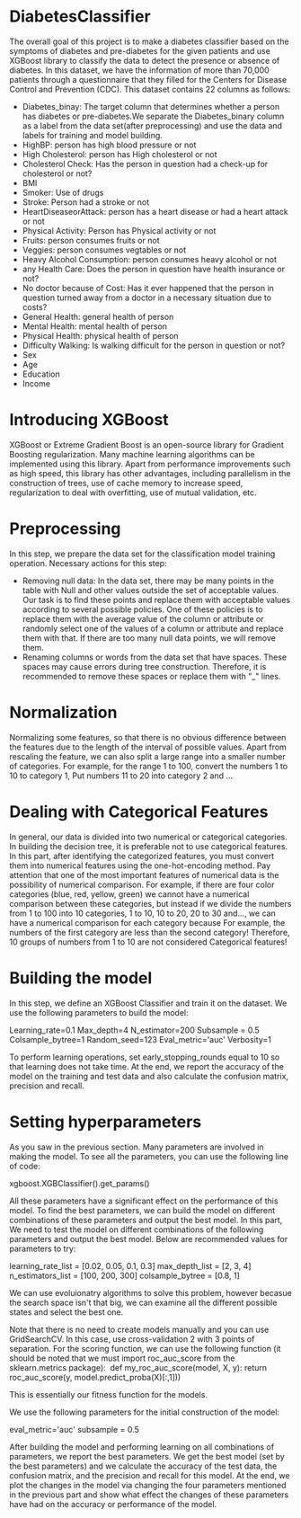 # DiabetesClassifier
The overall goal of this project is to make a diabetes classifier based on the symptoms of diabetes and pre-diabetes for the given patients and use XGBoost library to classify the data to detect the presence or absence of diabetes.
In this dataset, we have the information of more than 70,000 patients through a questionnaire that they filled for the Centers for Disease Control and Prevention (CDC). This dataset contains 22 columns as follows:

- Diabetes_binay: The target column that determines whether a person has diabetes or pre-diabetes.We separate the Diabetes_binary column as a label from the data set(after preprocessing) and use the data and labels for training and model building.
- HighBP: person has high blood pressure or not
- High Cholesterol: person has High cholesterol or not
- Cholesterol Check: Has the person in question had a check-up for cholesterol or not?
- BMI
- Smoker: Use of drugs
- Stroke: Person had a stroke or not
- HeartDiseaseorAttack: person has a heart disease or had a heart attack or not
- Physical Activity: Person has Physical activity or not
- Fruits: person consumes fruits or not
- Veggies: person consumes vegtables or not
- Heavy Alcohol Consumption: person consumes heavy alcohol or not
- any Health Care: Does the person in question have health insurance or not?
- No doctor because of Cost:  Has it ever happened that the person in question turned away from a doctor in a necessary situation due to costs?
- General Health: general health of person
- Mental Health: mental health of person
- Physical Health: physical health of person
- Difficulty Walking: Is walking difficult for the person in question or not?
- Sex
- Age
- Education
- Income

# Introducing XGBoost
XGBoost or Extreme Gradient Boost is an open-source library for Gradient Boosting regularization. Many machine learning algorithms can be implemented using this library. Apart from performance improvements such as high speed, this library has other advantages, including parallelism in the construction of trees, use of cache memory to increase speed, regularization to deal with overfitting, use of mutual validation, etc.

# Preprocessing

In this step, we prepare the data set for the classification model training operation. Necessary actions for this step:

- Removing null data: In the data set, there may be many points in the table with Null and other values outside the set of acceptable values. Our task is to find these points and replace them with acceptable values according to several possible policies. One of these policies is to replace them with the average value of the column or attribute or randomly select one of the values of a column or attribute and replace them with that. If there are too many null data points, we will remove them.
- Renaming columns or words from the data set that have spaces. These spaces may cause errors during tree construction. Therefore, it is recommended to remove these spaces or replace them with "_" lines.

# Normalization
Normalizing some features, so that there is no obvious difference between the features due to the length of the interval of possible values. Apart from rescaling the feature, we can also split a large range into a smaller number of categories. For example, for the range 1 to 100, convert the numbers 1 to 10 to category 1, Put numbers 11 to 20 into category 2 and ...

# Dealing with Categorical Features
In general, our data is divided into two numerical or categorical categories. In building the decision tree, it is preferable not to use categorical features. In this part, after identifying the categorized features, you must convert them into numerical features using the one-hot-encoding method.
Pay attention that one of the most important features of numerical data is the possibility of numerical comparison. For example, if there are four color categories (blue, red, yellow, green) we cannot have a numerical comparison between these categories, but instead if we divide the numbers from 1 to 100 into 10 categories, 1 to 10, 10 to 20, 20 to 30 and..., we can have a numerical comparison for each category because For example, the numbers of the first category are less than the second category! Therefore, 10 groups of numbers from 1 to 10 are not considered Categorical features!

# Building the model
In this step, we define an XGBoost Classifier and train it on the dataset. We use the following parameters to build the model:

Learning_rate=0.1
Max_depth=4
N_estimator=200
Subsample = 0.5
Colsample_bytree=1
Random_seed=123
Eval_metric='auc'
Verbosity=1

To perform learning operations, set early_stopping_rounds equal to 10 so that learning does not take time.
At the end, we report the accuracy of the model on the training and test data and also calculate the confusion matrix, precision and recall.

# Setting hyperparameters
As you saw in the previous section. Many parameters are involved in making the model.
To see all the parameters, you can use the following line of code:

xgboost.XGBClassifier().get_params()

All these parameters have a significant effect on the performance of this model. To find the best parameters, we can build the model on different combinations of these parameters and output the best model. In this part, We need to test the model on different combinations of the following parameters and output the best model. Below are recommended values for parameters to try:

learning_rate_list = [0.02, 0.05, 0.1, 0.3] 
max_depth_list = [2, 3, 4] 
n_estimators_list = [100, 200, 300] 
colsample_bytree = [0.8, 1]

We can use evoluionatry algorithms to solve this problem, however becasue the search space isn't that big, we can examine all the different possible states and select the best one. 

Note that there is no need to create models manually and you can use GridSearchCV. In this case, use cross-validation 2 with 3 points of separation. For the scoring function, we can use the following function (it should be noted that we must import roc_auc_score from the sklearn.metrics package):
‎
def my_roc_auc_score(model, X, y): 
 return roc_auc_score(y, model.predict_proba(X)[:,1]))

This is essentially our fitness function for the models.

We use the following parameters for the initial construction of the model:

eval_metric='auc'
subsample = 0.5

After building the model and performing learning on all combinations of parameters, we report the best parameters. We get the best model (set by the best parameters) and we calculate the accuracy of the test data, the confusion matrix, and the precision and recall for this model.
At the end, we plot the changes in the model via changing the four parameters mentioned in the previous part and show what effect the changes of these parameters have had on the accuracy or performance of the model.

















